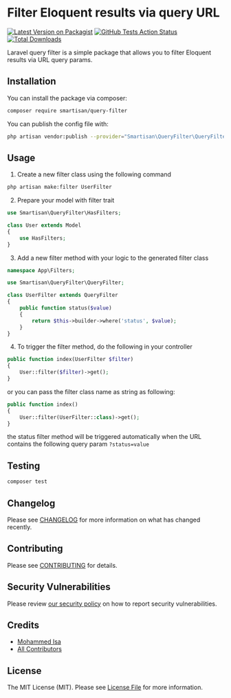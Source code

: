 # Filter Eloquent results via query URL

[![Latest Version on Packagist](https://img.shields.io/packagist/v/smartisan/laravel-query-filter.svg?style=flat-square)](https://packagist.org/packages/smartisan/laravel-query-filter)
[![GitHub Tests Action Status](https://github.com/iamohd/laravel-query-filter/workflows/run-tests/badge.svg)](https://github.com/iamohd/laravel-query-filter/actions?query=workflow%3Arun-tests)
[![Total Downloads](https://img.shields.io/packagist/dt/smartisan/laravel-query-filter.svg?style=flat-square)](https://packagist.org/packages/smartisan/laravel-query-filter)


Laravel query filter is a simple package that allows you to filter Eloquent results via URL query params.

## Installation

You can install the package via composer:

```bash
composer require smartisan/query-filter
```

You can publish the config file with:
```bash
php artisan vendor:publish --provider="Smartisan\QueryFilter\QueryFilterServiceProvider" --tag="config"
```

## Usage
1. Create a new filter class using the following command
```bash
php artisan make:filter UserFilter
```

2. Prepare your model with filter trait
```php
use Smartisan\QueryFilter\HasFilters;

class User extends Model
{
    use HasFilters;
}
```

3. Add a new filter method with your logic to the generated filter class
```php
namespace App\Filters;

use Smartisan\QueryFilter\QueryFilter;

class UserFilter extends QueryFilter
{
    public function status($value)
    {
        return $this->builder->where('status', $value);
    }
}
```

4. To trigger the filter method, do the following in your controller
```php
public function index(UserFilter $filter)
{
    User::filter($filter)->get();
}
```

or you can pass the filter class name as string as following:
```php
public function index()
{
    User::filter(UserFilter::class)->get();
}
```

the status filter method will be triggered automatically when the URL contains the following query param ```?status=value```

## Testing

```bash
composer test
```

## Changelog

Please see [CHANGELOG](CHANGELOG.md) for more information on what has changed recently.

## Contributing

Please see [CONTRIBUTING](.github/CONTRIBUTING.md) for details.

## Security Vulnerabilities

Please review [our security policy](../../security/policy) on how to report security vulnerabilities.

## Credits

- [Mohammed Isa](https://github.com/iamohd)
- [All Contributors](../../contributors)

## License

The MIT License (MIT). Please see [License File](LICENSE.md) for more information.
